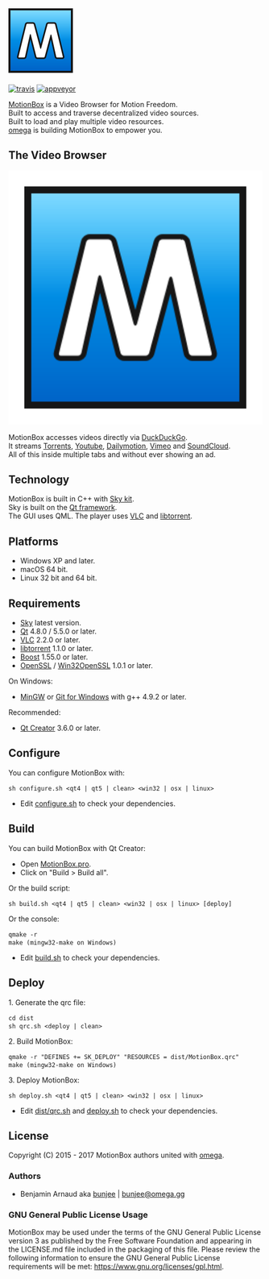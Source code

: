 <a href="http://omega.gg/MotionBox"><img src="dist/icon.png" alt="MotionBox" width="128px"></a>
---

[![travis](http://api.travis-ci.org/omega-gg/MotionBox.svg)](http://travis-ci.org/omega-gg/MotionBox)
[![appveyor](http://ci.appveyor.com/api/projects/status/ct0kbo659jviskec?svg=true)](http://ci.appveyor.com/project/3unjee/motionbox)

[MotionBox](http://omega.gg/MotionBox) is a Video Browser for Motion Freedom.<br>
Built to access and traverse decentralized video sources.<br>
Built to load and play multiple video resources.<br>
[omega](http://omega.gg/about) is building MotionBox to empower you.<br>

## The Video Browser
<a href="http://omega.gg/MotionBox"><img src="dist/pictures/MotionBox.png" alt="The Video Browser" width="512px"></a>

MotionBox accesses videos directly via [DuckDuckGo](http://en.wikipedia.org/wiki/DuckDuckGo).<br>
It streams [Torrents](http://en.wikipedia.org/wiki/BitTorrent), [Youtube](http://en.wikipedia.org/wiki/Youtube), [Dailymotion](http://en.wikipedia.org/wiki/Dailymotion), [Vimeo](http://en.wikipedia.org/wiki/Vimeo) and [SoundCloud](http://en.wikipedia.org/wiki/SoundCloud).<br>
All of this inside multiple tabs and without ever showing an ad.<br>

## Technology

MotionBox is built in C++ with [Sky kit](http://omega.gg/Sky/sources).<br>
Sky is built on the [Qt framework](http://github.com/qtproject).<br>
The GUI uses QML. The player uses [VLC](http://github.com/videolan/vlc) and [libtorrent](http://en.wikipedia.org/wiki/libtorrent).<br>

## Platforms

- Windows XP and later.
- macOS 64 bit.
- Linux 32 bit and 64 bit.

## Requirements

- [Sky](http://omega.gg/Sky/sources) latest version.
- [Qt](http://download.qt.io/official_releases/qt) 4.8.0 / 5.5.0 or later.
- [VLC](http://download.videolan.org/pub/videolan/vlc) 2.2.0 or later.
- [libtorrent](http://github.com/arvidn/libtorrent/releases) 1.1.0 or later.
- [Boost](http://www.boost.org/users/download) 1.55.0 or later.
- [OpenSSL](http://www.openssl.org/source) / [Win32OpenSSL](http://slproweb.com/products/Win32OpenSSL.html) 1.0.1 or later.

On Windows:
- [MinGW](http://sourceforge.net/projects/mingw) or [Git for Windows](http://git-for-windows.github.io) with g++ 4.9.2 or later.

Recommended:
- [Qt Creator](http://download.qt.io/official_releases/qtcreator) 3.6.0 or later.

## Configure

You can configure MotionBox with:

    sh configure.sh <qt4 | qt5 | clean> <win32 | osx | linux>

- Edit [configure.sh](configure.sh) to check your dependencies.

## Build

You can build MotionBox with Qt Creator:
- Open [MotionBox.pro](MotionBox.pro).
- Click on "Build > Build all".

Or the build script:

    sh build.sh <qt4 | qt5 | clean> <win32 | osx | linux> [deploy]

Or the console:

    qmake -r
    make (mingw32-make on Windows)

- Edit [build.sh](build.sh) to check your dependencies.

## Deploy

1\. Generate the qrc file:

    cd dist
    sh qrc.sh <deploy | clean>

2\. Build MotionBox:

    qmake -r "DEFINES += SK_DEPLOY" "RESOURCES = dist/MotionBox.qrc"
    make (mingw32-make on Windows)

3\. Deploy MotionBox:

    sh deploy.sh <qt4 | qt5 | clean> <win32 | osx | linux>

- Edit [dist/qrc.sh](dist/qrc.sh) and [deploy.sh](deploy.sh) to check your dependencies.

## License

Copyright (C) 2015 - 2017 MotionBox authors united with [omega](http://omega.gg/about).

### Authors

- Benjamin Arnaud aka [bunjee](http://bunjee.me) | <bunjee@omega.gg>

### GNU General Public License Usage

MotionBox may be used under the terms of the GNU General Public License version 3 as published
by the Free Software Foundation and appearing in the LICENSE.md file included in the packaging
of this file. Please review the following information to ensure the GNU General Public License
requirements will be met: https://www.gnu.org/licenses/gpl.html.
